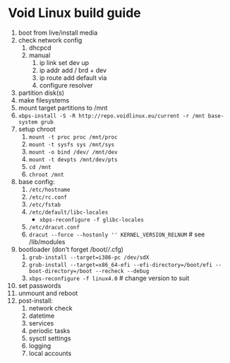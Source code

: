 # Void Linux build guide

1. boot from live/install media
2. check network config
   1. dhcpcd
   2. manual
      1. ip link set dev <DEV> up
      2. ip addr add <IP>/<MASK> brd + dev <DEV>
      3. ip route add default via <GWIP>
      4. configure resolver
3. partition disk(s)
4. make filesystems
5. mount target partitions to /mnt
6. `xbps-install -S -R http://repo.voidlinux.eu/current -r /mnt base-system grub`
7. setup chroot
   1. `mount -t proc proc /mnt/proc`
   2. `mount -t sysfs sys /mnt/sys`
   3. `mount -o bind /dev/ /mnt/dev`
   4. `mount -t devpts /mnt/dev/pts`
   5. `cd /mnt`
   6. `chroot /mnt`
8. base config:
   1. `/etc/hostname`
   2. `/etc/rc.conf`
   3. `/etc/fstab`
   4. `/etc/default/libc-locales`
      - `xbps-reconfigure -f glibc-locales`
   5. `/etc/dracut.conf`
   6. `dracut --force --hostonly '' KERNEL_VERSION_RELNUM`  # see /lib/modules
9. bootloader (don't forget /boot/*/*.cfg)
   1. `grub-install --target=i386-pc /dev/sdX`
   2. `grub-install --target=x86_64-efi --efi-directory=/boot/efi --boot-directory=/boot --recheck --debug`
   3. `xbps-reconfigure -f linux4.0`  # change version to suit
10. set passwords
11. unmount and reboot
12. post-install:
    1. network check
    2. datetime
    3. services
    4. periodic tasks
    5. sysctl settings
    6. logging
    7. local accounts
